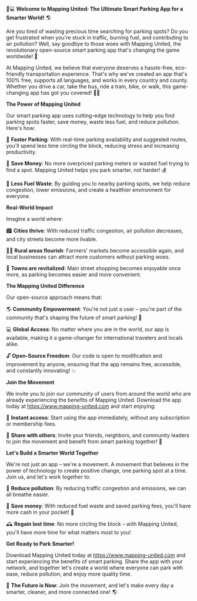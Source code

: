 🚗💻 **Welcome to Mapping United: The Ultimate Smart Parking App for a Smarter World!** 🌎

Are you tired of wasting precious time searching for parking spots? Do you get frustrated when you're stuck in traffic, burning fuel, and contributing to air pollution? Well, say goodbye to those woes with Mapping United, the revolutionary open-source smart parking app that's changing the game worldwide! 🚀

At Mapping United, we believe that everyone deserves a hassle-free, eco-friendly transportation experience. That's why we've created an app that's 100% free, supports all languages, and works in every country and county. Whether you drive a car, take the bus, ride a train, bike, or walk, this game-changing app has got you covered! 🚴‍♀️

**The Power of Mapping United**

Our smart parking app uses cutting-edge technology to help you find parking spots faster, save money, waste less fuel, and reduce pollution. Here's how:

📍 **Faster Parking**: With real-time parking availability and suggested routes, you'll spend less time circling the block, reducing stress and increasing productivity.

💸 **Save Money**: No more overpriced parking meters or wasted fuel trying to find a spot. Mapping United helps you park smarter, not harder! 💰

🌟 **Less Fuel Waste**: By guiding you to nearby parking spots, we help reduce congestion, lower emissions, and create a healthier environment for everyone.

**Real-World Impact**

Imagine a world where:

🏙️ **Cities thrive**: With reduced traffic congestion, air pollution decreases, and city streets become more livable.

🏃‍♀️ **Rural areas flourish**: Farmers' markets become accessible again, and local businesses can attract more customers without parking woes.

🚂 **Towns are revitalized**: Main street shopping becomes enjoyable once more, as parking becomes easier and more convenient.

**The Mapping United Difference**

Our open-source approach means that:

🌎 **Community Empowerment**: You're not just a user – you're part of the community that's shaping the future of smart parking! 💪

💻 **Global Access**: No matter where you are in the world, our app is available, making it a game-changer for international travelers and locals alike.

🔓 **Open-Source Freedom**: Our code is open to modification and improvement by anyone, ensuring that the app remains free, accessible, and constantly innovating! 💥

**Join the Movement**

We invite you to join our community of users from around the world who are already experiencing the benefits of Mapping United. Download the app today at https://www.mapping-united.com and start enjoying:

📍 **Instant access**: Start using the app immediately, without any subscription or membership fees.

👫 **Share with others**: Invite your friends, neighbors, and community leaders to join the movement and benefit from smart parking together! 🤩

**Let's Build a Smarter World Together**

We're not just an app – we're a movement. A movement that believes in the power of technology to create positive change, one parking spot at a time. Join us, and let's work together to:

🌟 **Reduce pollution**: By reducing traffic congestion and emissions, we can all breathe easier.

💸 **Save money**: With reduced fuel waste and saved parking fees, you'll have more cash in your pocket! 💸

🕰️ **Regain lost time**: No more circling the block – with Mapping United, you'll have more time for what matters most to you!

**Get Ready to Park Smarter!**

Download Mapping United today at https://www.mapping-united.com and start experiencing the benefits of smart parking. Share the app with your network, and together let's create a world where everyone can park with ease, reduce pollution, and enjoy more quality time.

🚀 **The Future is Now**: Join the movement, and let's make every day a smarter, cleaner, and more connected one! 🌎